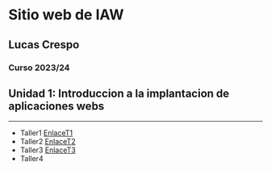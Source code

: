 # Sitio web de IAW
## Lucas Crespo
### Curso 2023/24 
## Unidad 1: Introduccion a la implantacion de aplicaciones webs
---
+ Taller1 [EnlaceT1](https://github.com/LucasCres/LucasCres.github.io/blob/main/taller1.md)
+ Taller2 [EnlaceT2](https://github.com/LucasCres/LucasCres.github.io/blob/main/Taller2.md)
+ Taller3 [EnlaceT3](https://github.com/LucasCres/LucasCres.github.io/blob/main/taller3.md)
+ Taller4




